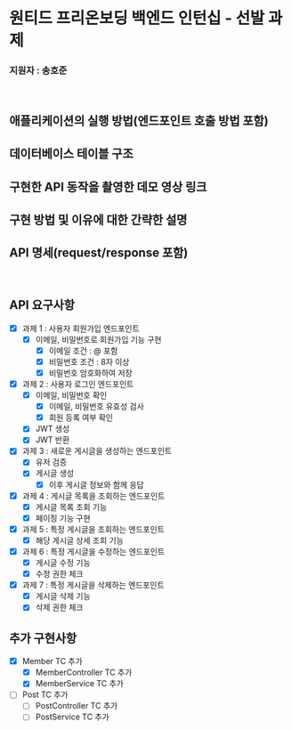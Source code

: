 # 원티드 프리온보딩 백엔드 인턴십 - 선발 과제

### 지원자 : 송호준

<br>

## 애플리케이션의 실행 방법(엔드포인트 호출 방법 포함)

## 데이터베이스 테이블 구조

## 구현한 API 동작을 촬영한 데모 영상 링크

## 구현 방법 및 이유에 대한 간략한 설명

## API 명세(request/response 포함)

<br>

## API 요구사항

- [x] 과제 1 : 사용자 회원가입 엔드포인트
  - [x] 이메일, 비밀번호로 회원가입 기능 구현
    - [x] 이메일 조건 : @ 포함
    - [x] 비밀번호 조건 : 8자 이상
    - [x] 비밀번호 암호화하여 저장
- [x] 과제 2 : 사용자 로그인 엔드포인트
  - [x] 이메일, 비밀번호 확인
    - [x] 이메일, 비밀번호 유효성 검사
    - [x] 회원 등록 여부 확인
  - [x] JWT 생성
  - [x] JWT 반환
- [x] 과제 3 : 새로운 게시글을 생성하는 엔드포인트
  - [x] 유저 검증 
  - [x] 게시글 생성
    - [x] 이후 게시글 정보와 함께 응답
- [x] 과제 4 : 게시글 목록을 조회하는 엔드포인트
  - [x] 게시글 목록 조회 기능
  - [x] 페이징 기능 구현
- [x] 과제 5 : 특정 게시글을 조회하는 엔드포인트
  - [x] 해당 게시글 상세 조회 기능
- [x] 과제 6 : 특정 게시글을 수정하는 엔드포인트
  - [x] 게시글 수정 기능
  - [x] 수정 권한 체크 
- [x] 과제 7 : 특정 게시글을 삭제하는 엔드포인트
  - [x] 게시글 삭제 기능
  - [x] 삭제 권한 체크

## 추가 구현사항
- [x] Member TC 추가
  - [x] MemberController TC 추가
  - [x] MemberService TC 추가
- [ ] Post TC 추가
  - [ ] PostController TC 추가
  - [ ] PostService TC 추가